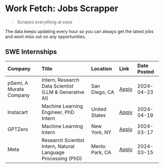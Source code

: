 # Work Fetch: Jobs Scrapper
> Scrapes everything at ease

The data keeps updating every hour so you can always get the latest jobs and wont miss out on any opportunities.

## SWE Internships
<!--START_SECTION:workfetch-->
| Company                 | Title                                                        | Location       | Link                                                                                                                                                                                                                                                                         | Date Posted   |
|:------------------------|:-------------------------------------------------------------|:---------------|:-----------------------------------------------------------------------------------------------------------------------------------------------------------------------------------------------------------------------------------------------------------------------------|:--------------|
| pSemi, A Murata Company | Intern, Research Data Scientist (LLM & Generative AI)        | San Diego, CA  | [Apply](https://www.linkedin.com/jobs/view/intern-research-data-scientist-llm-generative-ai-at-psemi-a-murata-company-3887074168?position=7&pageNum=0&refId=F9DqJ%2BZPSoby5if15QrKdA%3D%3D&trackingId=cyhjRD67t2MBnFZ2zW2M6w%3D%3D&trk=public_jobs_jserp-result_search-card) | 2024-04-23    |
| Instacart               | Machine Learning Engineer, PhD Intern                        | United States  | [Apply](https://www.linkedin.com/jobs/view/machine-learning-engineer-phd-intern-at-instacart-3901991739?position=2&pageNum=0&refId=F9DqJ%2BZPSoby5if15QrKdA%3D%3D&trackingId=bUrCbuKhj7sKyzabgw9CPw%3D%3D&trk=public_jobs_jserp-result_search-card)                          | 2024-04-19    |
| GPTZero                 | Machine Learning Intern                                      | New York, NY   | [Apply](https://www.linkedin.com/jobs/view/machine-learning-intern-at-gptzero-3860723963?position=6&pageNum=0&refId=F9DqJ%2BZPSoby5if15QrKdA%3D%3D&trackingId=GGHPdJBpLhZ%2F%2BsFJldbjoQ%3D%3D&trk=public_jobs_jserp-result_search-card)                                     | 2024-03-17    |
| Meta                    | Research Scientist Intern, Natural Language Processing (PhD) | Menlo Park, CA | [Apply](https://www.linkedin.com/jobs/view/research-scientist-intern-natural-language-processing-phd-at-meta-3858718375?position=8&pageNum=0&refId=F9DqJ%2BZPSoby5if15QrKdA%3D%3D&trackingId=XReVmCgV2sGwltNgJ3nIDg%3D%3D&trk=public_jobs_jserp-result_search-card)          | 2024-03-15    |
<!--END_SECTION:workfetch-->
